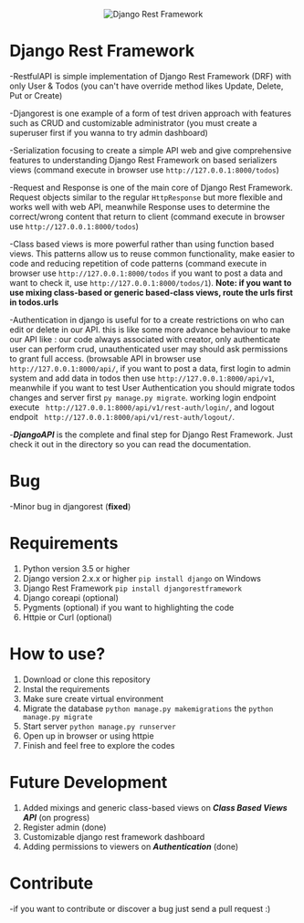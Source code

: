 <p align="center"><img src="https://www.django-rest-framework.org/img/logo.png" alt="Django Rest Framework"></p>


                                                                                                                                      
# Django Rest Framework

-RestfulAPI is simple implementation of Django Rest Framework (DRF) with only User & Todos (you can't have override method likes Update, Delete, Put or Create)

-Djangorest is one example of a form of test driven approach with features such as CRUD and customizable administrator (you must create a superuser first if you wanna to try admin dashboard)

-Serialization focusing to create a simple API web and give comprehensive features to understanding Django Rest Framework on based serializers views (command execute in browser use `http://127.0.0.1:8000/todos`)

-Request and Response is one of the main core of Django Rest Framework. Request objects similar to the regular `HttpResponse` but more flexible and works well with web API, meanwhile Response uses to determine the correct/wrong content that return to client (command execute in browser use `http://127.0.0.1:8000/todos`)

-Class based views is more powerful rather than using function based views. This patterns allow us to reuse common functionality, make easier to code and reducing repetition of code patterns (command execute in browser use `http://127.0.0.1:8000/todos` if you want to post a data and want to check it, use `http://127.0.0.1:8000/todos/1`). 
**Note: if you want to use mixing class-based or generic based-class views, route the urls first in todos.urls**

-Authentication in django is useful for to a create restrictions on who can edit or delete in our API. this is like some more advance behaviour to make our API like : our code always associated with creator, only authenticate user can perform crud, unauthenticated user may should ask permissions to grant full access. (browsable API in browser use `http://127.0.0.1:8000/api/`, if you want to post a data, first login to admin system and add data in todos then use `http://127.0.0.1:8000/api/v1`, meanwhile if you want to test User Authentication you should migrate todos changes and server first `py manage.py migrate`. working login endpoint execute ` http://127.0.0.1:8000/api/v1/rest-auth/login/`, and logout endpoit ` http://127.0.0.1:8000/api/v1/rest-auth/logout/`.

-***DjangoAPI*** is the complete and final step for Django Rest Framework. Just check it out in the directory so you can read the documentation.

# Bug
-Minor bug in djangorest (**fixed**)

# Requirements
1. Python version 3.5 or higher
2. Django version 2.x.x or higher `pip install django` on Windows
3. Django Rest Framework `pip install djangorestframework` 
4. Django coreapi (optional)
5. Pygments (optional) if you want to highlighting the code
6. Httpie or Curl (optional)

# How to use?
1. Download or clone this repository
2. Instal the requirements
3. Make sure create virtual environment
4. Migrate the database `python manage.py makemigrations` the `python manage.py migrate`
5. Start server `python manage.py runserver`
6. Open up in browser or using httpie
7. Finish and feel free to explore the codes

# Future Development
1. Added mixings and generic class-based views on ***Class Based Views API*** (on progress)
2. Register admin (done)
3. Customizable django rest framework dashboard
4. Adding permissions to viewers on ***Authentication*** (done)

# Contribute
-if you want to contribute or discover a bug just send a pull request :)
